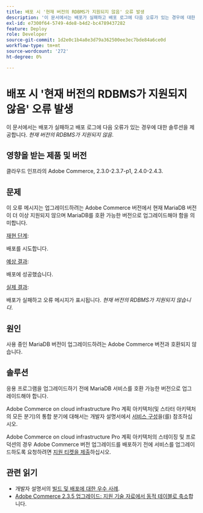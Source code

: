 ```yaml
---
title: 배포 시 '현재 버전의 RDBMS가 지원되지 않음' 오류 발생
description: '이 문서에서는 배포가 실패하고 배포 로그에 다음 오류가 있는 경우에 대한 솔루션을 제공합니다. *현재 버전의 RDBMS는 지원되지 않음*.'
exl-id: e7300f64-5749-4de8-b4d2-bc4789437282
feature: Deploy
role: Developer
source-git-commit: 1d2e0c1b4a8e3d79a362500ee3ec7bde84a6ce0d
workflow-type: tm+mt
source-wordcount: '272'
ht-degree: 0%

---
```


# 배포 시 &#39;현재 버전의 RDBMS가 지원되지 않음&#39; 오류 발생

이 문서에서는 배포가 실패하고 배포 로그에 다음 오류가 있는 경우에 대한 솔루션을 제공합니다. *현재 버전의 RDBMS가 지원되지 않음*.

## 영향을 받는 제품 및 버전

클라우드 인프라의 Adobe Commerce, 2.3.0-2.3.7-p1, 2.4.0-2.4.3.

## 문제

이 오류 메시지는 업그레이드하려는 Adobe Commerce 버전에서 현재 MariaDB 버전이 더 이상 지원되지 않으며 MariaDB를 호환 가능한 버전으로 업그레이드해야 함을 의미합니다.


<u>재현 단계</u>:

배포를 시도합니다.

<u>예상 결과</u>:

배포에 성공했습니다.

<u>실제 결과</u>:

배포가 실패하고 오류 메시지가 표시됩니다. *현재 버전의 RDBMS가 지원되지 않습니다*.

## 원인

사용 중인 MariaDB 버전이 업그레이드하려는 Adobe Commerce 버전과 호환되지 않습니다.

## 솔루션

응용 프로그램을 업그레이드하기 전에 MariaDB 서비스를 호환 가능한 버전으로 업그레이드해야 합니다.


Adobe Commerce on cloud infrastructure Pro 계획 아키텍처(및 스타터 아키텍처의 모든 분기)의 통합 분기에 대해서는 개발자 설명서에서 [서비스 구성](https://devdocs.magento.com/cloud/project/services.html)을(를) 참조하십시오.

Adobe Commerce on cloud infrastructure Pro 계획 아키텍처의 스테이징 및 프로덕션의 경우 Adobe Commerce 버전 업그레이드를 배포하기 전에 서비스를 업그레이드하도록 요청하려면 [지원 티켓을 제출](/help/help-center-guide/help-center/magento-help-center-user-guide.md#submit-ticket)하십시오.


## 관련 읽기

* 개발자 설명서의 [빌드 및 배포에 대한 우수 사례](https://devdocs.magento.com/cloud/reference/discover-deploy.html#best-practices).
* [Adobe Commerce 2.3.5 업그레이드: 지원 기술 자료에서 동적 테이블로 축소](https://experienceleague.adobe.com/docs/commerce-operations/implementation-playbook/best-practices/maintenance/commerce-235-upgrade-prerequisites-mariadb.html)합니다.
